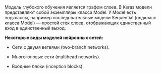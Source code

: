 Модель глубокого обучения является графом слоев. В Keras модели представляют собой экземпляры класса Model. У Model есть подклассы, например последовательные модели Sequential (подкласс класса Model) — простой стек слоев, отображающих единственный вход в единственный выход.

**Некоторые виды моделей нейронных сетей:**

- Сети с двумя ветвями (two-branch networks).

- Многоголовые сети (multihead networks).

- Входные блоки (inception blocks).

